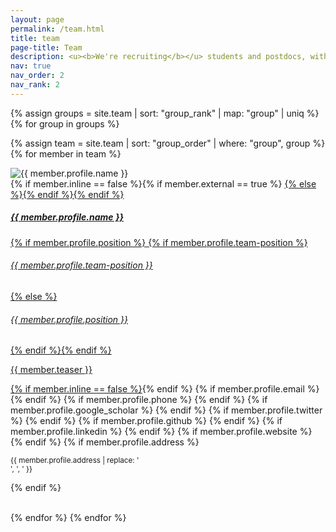 ```yaml
---
layout: page
permalink: /team.html
title: team
page-title: Team
description: <u><b>We're recruiting</b></u> students and postdocs, with a particular focus on AI for pathology image analysis. If you are interested and would like to learn more, please reach out!
nav: true
nav_order: 2
nav_rank: 2
---
```


{% assign groups = site.team | sort: "group_rank" | map: "group" | uniq %}
{% for group in groups %}


 {% assign team = site.team | sort: "group_order" | where: "group", group %}
    {% for member in team %}
<p>
    <div class="card {% if member.inline == false %}hoverable{% endif %}">
        <div class="row no-gutters">
            <div class="col-sm-4 col-md-3">
                <img src="{{ '/assets/img/team/' | append: member.profile.image | relative_url }}" class="card-img img-fluid" alt="{{ member.profile.name }}" />
            </div>
            <div class="team col-sm-8 col-md-9">
                <div class="card-body">
                    {% if member.inline == false %}{% if member.external == true %} <a href="{{ member.profile.website }}">{% else %}<a href="{{ member.url | relative_url }}">{% endif %}{% endif %}
                    <h5 class="card-title">{{ member.profile.name }}</h5>
                    {% if member.profile.position %}
                    {% if member.profile.team-position %}<h6 class="card-subtitle mb-2 text-muted">{{ member.profile.team-position }}</h6>
                    {% else %}<h6 class="card-subtitle mb-2 text-muted">{{ member.profile.position }}</h6>{% endif %}{% endif %}
                    <p class="card-text">
                        {{ member.teaser }}
                    </p>
                    {% if member.inline == false %}</a>{% endif %}
                    {% if member.profile.email %}
                        <a href="mailto:{{ member.profile.email }}" class="card-link" style="font-size: 30px"><i class="fas fa-envelope"></i></a>
                    {% endif %}
                    {% if member.profile.phone %}
                        <a href="tel:{{ member.profile.phone }}" class="card-link" style="font-size: 30px"><i class="fas fa-phone"></i></a>
                    {% endif %}
                    {% if member.profile.google_scholar %}
                        <a href="https://scholar.google.com/{{ member.profile.google_scholar }}" class="card-link" target="_blank" style="font-size: 30px"><i class="ai ai-google-scholar"></i></a>
                    {% endif %}
                    {% if member.profile.twitter %}
                        <a href="https://twitter.com/{{ member.profile.twitter }}" class="card-link" target="_blank" style="font-size: 30px"><i class="fab fa-twitter"></i></a>
                    {% endif %}
                    {% if member.profile.github %}
                        <a href="https://github.com/{{ member.profile.github }}" class="card-link" target="_blank" style="font-size: 30px"><i class="fab fa-github"></i></a>
                    {% endif %}
                    {% if member.profile.linkedin %}
                        <a href="https://www.linkedin.com/in/{{ member.profile.linkedin }}" class="card-link" target="_blank" style="font-size: 30px"><i class="fab fa-linkedin"></i></a>
                    {% endif %}
                    {% if member.profile.website %}
                        <a href="{{ member.profile.website }}" class="card-link" target="_blank" style="font-size: 30px"><i class="fas fa-globe"></i></a>
                    {% endif %}
                    {% if member.profile.address %}
                        <p class="card-text">
                            <small class="test-muted"><i class="fas fa-thumbtack"></i> {{ member.profile.address | replace: '<br />', ', ' }}</small>
                        </p>
                    {% endif %}
                </div>
            </div>
        </div>
    </div>
</p>
<br>
    {% endfor %}
{% endfor %}
